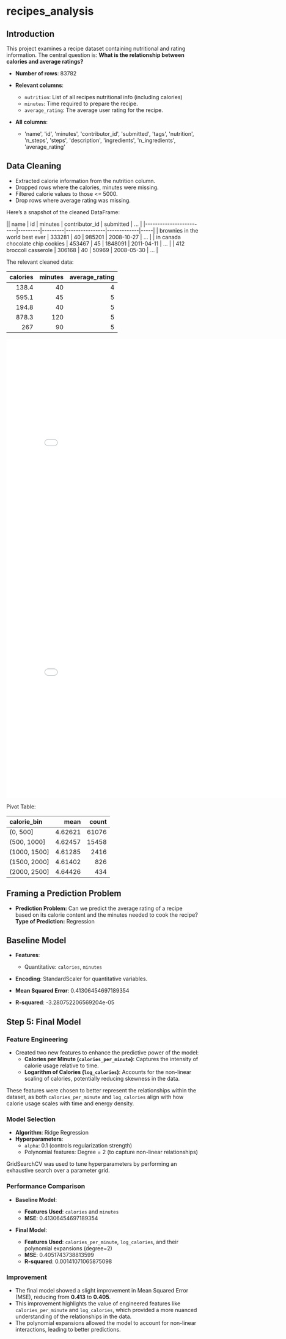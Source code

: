 # recipes_analysis
## Introduction
This project examines a recipe dataset containing nutritional and rating information. 
The central question is: **What is the relationship between calories and average ratings?**

- **Number of rows**: 83782  
- **Relevant columns**:  
  - `nutrition`: List of all recipes nutritional info (including calories)
  - `minutes`: Time required to prepare the recipe.  
  - `average_rating`: The average user rating for the recipe.

- **All columns**:  
  - 'name', 'id', 'minutes', 'contributor_id', 'submitted', 'tags',
       'nutrition', 'n_steps', 'steps', 'description', 'ingredients',
       'n_ingredients', 'average_rating'
       
## Data Cleaning
- Extracted calorie information from the nutrition column.
- Dropped rows where the calories, minutes were missing.
- Filtered  calorie values  to those <= 5000.
- Drop rows where average rating was missing.

Here’s a snapshot of the cleaned DataFrame:

|| name                    | id      | minutes | contributor_id | submitted   | ... |
|-------------------------|---------|---------|----------------|-------------|-----|
| brownies in the world best ever | 333281  | 40      | 985201         | 2008-10-27  | ... |
| in canada chocolate chip cookies | 453467  | 45      | 1848091        | 2011-04-11  | ... |
| 412 broccoli casserole   | 306168  | 40      | 50969          | 2008-05-30  | ... |

The relevant cleaned data:

|   calories |   minutes |   average_rating |
|-----------:|----------:|-----------------:|
|      138.4 |        40 |                4 |
|      595.1 |        45 |                5 |
|      194.8 |        40 |                5 |
|      878.3 |       120 |                5 |
|      267   |        90 |                5 |

<iframe
  src="dist_cals_plot.html"
  width="800"
  height="600"
  frameborder="0"
></iframe>

<iframe
  src="scatter_plot.html"
  width="800"
  height="600"
  frameborder="0"
></iframe>

Pivot Table:

| calorie_bin   |    mean |   count |
|:--------------|--------:|--------:|
| (0, 500]      | 4.62621 |   61076 |
| (500, 1000]   | 4.62457 |   15458 |
| (1000, 1500]  | 4.61285 |    2416 |
| (1500, 2000]  | 4.61402 |     826 |
| (2000, 2500]  | 4.64426 |     434 |

## Framing a Prediction Problem

- **Prediction Problem:** Can we predict the average rating of a recipe based on its calorie content and the minutes needed to cook the recipe?
**Type of Prediction:** Regression

## Baseline Model
- **Features**:  
  - Quantitative: `calories`, `minutes`  
- **Encoding**: StandardScaler for quantitative variables.

- **Mean Squared Error**: 0.41306454697189354
- **R-squared**: -3.280752206569204e-05

## Step 5: Final Model

### **Feature Engineering**
- Created two new features to enhance the predictive power of the model:
  - **Calories per Minute (`calories_per_minute`)**: Captures the intensity of calorie usage relative to time.
  - **Logarithm of Calories (`log_calories`)**: Accounts for the non-linear scaling of calories, potentially reducing skewness in the data.
  
These features were chosen to better represent the relationships within the dataset, as both `calories_per_minute` and `log_calories` align with how calorie usage scales with time and energy density.

### **Model Selection**
- **Algorithm**: Ridge Regression  
- **Hyperparameters**:  
  - `alpha`: 0.1 (controls regularization strength)  
  - Polynomial features: Degree = 2 (to capture non-linear relationships)  

GridSearchCV was used to tune hyperparameters by performing an exhaustive search over a parameter grid.

### **Performance Comparison**
- **Baseline Model**:
  - **Features Used**: `calories` and `minutes`  
  - **MSE**: 0.41306454697189354  

- **Final Model**:
  - **Features Used**: `calories_per_minute`, `log_calories`, and their polynomial expansions (degree=2)  
  - **MSE**: 0.4051743738813599
  - **R-squared**: 0.00141071065875098

### **Improvement**
- The final model showed a slight improvement in Mean Squared Error (MSE), reducing from **0.413** to **0.405**.  
- This improvement highlights the value of engineered features like `calories_per_minute` and `log_calories`, which provided a more nuanced understanding of the relationships in the data.  
- The polynomial expansions allowed the model to account for non-linear interactions, leading to better predictions.
